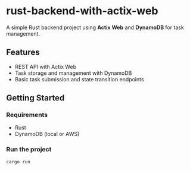 # rust-backend-with-actix-web

A simple Rust backend project using **Actix Web** and **DynamoDB** for task management.

## Features
- REST API with Actix Web
- Task storage and management with DynamoDB
- Basic task submission and state transition endpoints

## Getting Started
### Requirements
- Rust
- DynamoDB (local or AWS)

### Run the project
```bash
cargo run
